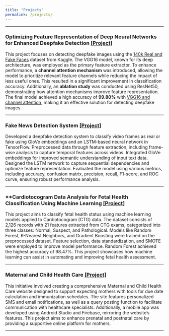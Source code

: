```yaml
---
title: "Projects"
permalink: /projects/
---
```


---

### **Optimizing Feature Representation of Deep Neural Networks for Enhanced Deepfake Detection [[Project]](https://github.com/sudiptaproggaislam/)**  

This project focuses on detecting deepfake images using the [140k Real and Fake Faces](https://www.kaggle.com/datasets/xhlulu/140k-real-and-fake-faces/data) dataset from Kaggle. The VGG16 model, known for its deep architecture, was employed as the primary feature extractor. To enhance performance, a **channel attention mechanism** was introduced, allowing the model to prioritize relevant feature channels while reducing the impact of less useful ones. This resulted in a significant improvement in classification accuracy. Additionally, an **ablation study** was conducted using ResNet50, demonstrating how attention mechanisms improve feature representation. The final model achieved a high accuracy of **99.80%** with [VGG16 and channel attention](https://github.com/sudiptaproggaislam/), making it an effective solution for detecting deepfake images.

---

### **Fake News Detection System** [[Project]](https://github.com/sudiptaproggaislam/)  
 
Developed a deepfake detection system to classify video frames as real or fake using GloVe embeddings and an LSTM-based neural network in TensorFlow. Preprocessed data through feature extraction, including frame-wise analysis to capture temporal features across videos. Integrated GloVe embeddings for improved semantic understanding of input text data. Designed the LSTM network to capture sequential dependencies and optimize feature representation. Evaluated the model using various metrics, including accuracy, confusion matrix, precision, recall, F1-score, and ROC curve, ensuring robust performance analysis.

---

### **Cardiotocogram Data Analysis for Fetal Health Classification Using Machine Learning [[Project]](https://github.com/sudiptaproggaislam/Fetal_Health_Classification)

This project aims to classify fetal health status using machine learning models applied to Cardiotocogram (CTG) data. The dataset consists of 2,126 records with 21 features extracted from CTG exams, categorized into three classes: Normal, Suspect, and Pathological. Models like Random Forest, K-Nearest Neighbors, and Gradient Boosting were trained on the preprocessed dataset. Feature selection, data standardization, and SMOTE were employed to improve model performance. Random Forest achieved the highest accuracy of 98.47%. This project showcases how machine learning can assist in automating and improving fetal health assessment.

---

### **Maternal and Child Health Care [[Project]](https://github.com/sudiptaproggaislam/MaternalCare)**  

This initiative involved creating a comprehensive Maternal and Child Health Care website designed to support expecting mothers with tools for due date calculation and immunization schedules. The site features personalized SMS and email notifications, as well as a query posting function to facilitate communication with healthcare specialists. Additionally, a mobile app was developed using Android Studio and Firebase, mirroring the website’s features. This project aims to enhance prenatal and postnatal care by providing a supportive online platform for mothers.


---




